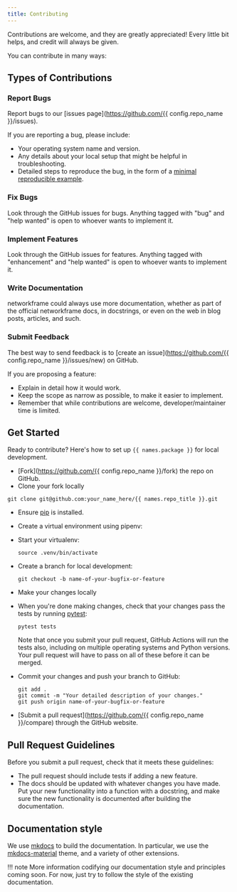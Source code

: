 ```yaml
---
title: Contributing
---
```


Contributions are welcome, and they are greatly appreciated! Every little bit
helps, and credit will always be given.

You can contribute in many ways:

## Types of Contributions

### Report Bugs

Report bugs to our [issues page](https://github.com/{{ config.repo_name }}/issues).

If you are reporting a bug, please include:

- Your operating system name and version.
- Any details about your local setup that might be helpful in troubleshooting.
- Detailed steps to reproduce the bug, in the form of a [minimal reproducible example](https://stackoverflow.com/help/minimal-reproducible-example).

### Fix Bugs

Look through the GitHub issues for bugs. Anything tagged with "bug" and "help
wanted" is open to whoever wants to implement it.

### Implement Features

Look through the GitHub issues for features. Anything tagged with "enhancement"
and "help wanted" is open to whoever wants to implement it.

### Write Documentation

networkframe could always use more documentation, whether as part of the
official networkframe docs, in docstrings, or even on the web in blog posts,
articles, and such.

### Submit Feedback

The best way to send feedback is to [create an issue](https://github.com/{{ config.repo_name }}/issues/new) on GitHub.

If you are proposing a feature:

- Explain in detail how it would work.
- Keep the scope as narrow as possible, to make it easier to implement.
- Remember that while contributions are welcome, developer/maintainer time is limited.

## Get Started

Ready to contribute? Here's how to set up `{{ names.package }}` for local development.

- [Fork](https://github.com/{{ config.repo_name }}/fork) the repo on GitHub.
- Clone your fork locally

```console
git clone git@github.com:your_name_here/{{ names.repo_title }}.git
```

- Ensure [pip](https://pip.pypa.io/en/stable/installation/) is installed.
- Create a virtual environment using pipenv:
- Start your virtualenv:

  ```console
  source .venv/bin/activate
  ```

- Create a branch for local development:

  ```console
  git checkout -b name-of-your-bugfix-or-feature
  ```

- Make your changes locally
- When you're done making changes, check that your changes pass the
  tests by running [pytest](https://docs.pytest.org/en/):

  ```console
  pytest tests
  ```

  Note that once you submit your pull request, GitHub Actions will run the tests also,
  including on multiple operating systems and Python versions. Your pull request will
  have to pass on all of these before it can be merged.

- Commit your changes and push your branch to GitHub:

  ```console
  git add .
  git commit -m "Your detailed description of your changes."
  git push origin name-of-your-bugfix-or-feature
  ```

- [Submit a pull request](https://github.com/{{ config.repo_name }}/compare) through the GitHub website.

## Pull Request Guidelines

Before you submit a pull request, check that it meets these guidelines:

- The pull request should include tests if adding a new feature.
- The docs should be updated with whatever changes you have made. Put
  your new functionality into a function with a docstring, and make sure the new
  functionality is documented after building the documentation.

## Documentation style

We use [mkdocs](https://www.mkdocs.org/) to build the documentation. In particular, we
use the [mkdocs-material](https://squidfunk.github.io/mkdocs-material/) theme, and a
variety of other extensions.

!!! note
    More information codifying our documentation style and principles coming soon. For
    now, just try to follow the style of the existing documentation.
